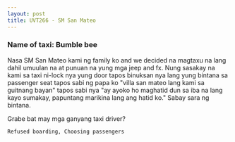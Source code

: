 ```yaml
---
layout: post
title: UVT266 - SM San Mateo
---
```


### Name of taxi: Bumble bee

Nasa SM San Mateo kami ng family ko and we decided na magtaxu na lang dahil umuulan na at punuan na yung mga jeep and fx. Nung sasakay na kami sa taxi ni-lock nya yung door tapos binuksan nya lang yung bintana sa passenger seat tapos sabi ng papa ko "villa san mateo lang kami sa guitnang bayan" tapos sabi nya "ay ayoko ho maghatid dun sa iba na lang kayo sumakay, papuntang marikina lang ang hatid ko." Sabay sara ng bintana. 

Grabe bat may mga ganyang taxi driver? 

```Refused boarding, Choosing passengers```
